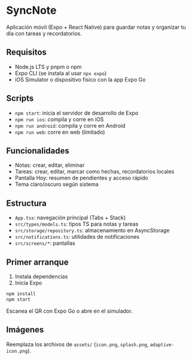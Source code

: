# SyncNote

Aplicación móvil (Expo + React Native) para guardar notas y organizar tu día con tareas y recordatorios.

## Requisitos
- Node.js LTS y pnpm o npm
- Expo CLI (se instala al usar `npx expo`)
- iOS Simulator o dispositivo físico con la app Expo Go

## Scripts
- `npm start`: inicia el servidor de desarrollo de Expo
- `npm run ios`: compila y corre en iOS
- `npm run android`: compila y corre en Android
- `npm run web`: corre en web (limitado)

## Funcionalidades
- Notas: crear, editar, eliminar
- Tareas: crear, editar, marcar como hechas, recordatorios locales
- Pantalla Hoy: resumen de pendientes y acceso rápido
- Tema claro/oscuro según sistema

## Estructura
- `App.tsx`: navegación principal (Tabs + Stack)
- `src/types/models.ts`: tipos TS para notas y tareas
- `src/storage/repository.ts`: almacenamiento en AsyncStorage
- `src/notifications.ts`: utilidades de notificaciones
- `src/screens/*`: pantallas

## Primer arranque
1. Instala dependencias
2. Inicia Expo

```sh
npm install
npm start
```

Escanea el QR con Expo Go o abre en el simulador.

## Imágenes
Reemplaza los archivos de `assets/` (`icon.png`, `splash.png`, `adaptive-icon.png`).
